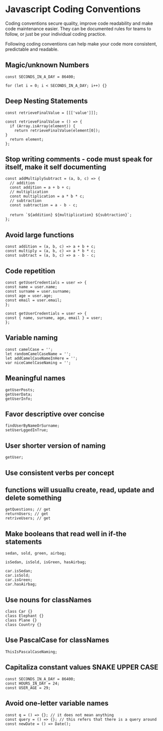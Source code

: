 # Javascript Coding Conventions
Coding conventions secure quality, improve code readability and make code maintenance easier. They can be documented rules for teams to follow, or just be your individual coding practice.

Following coding conventions can help make your code more consistent, predictable and readable.

## Magic/unknown Numbers

```const SECONDS_IN_A_DAY = 86400;```

```for (let i = 0; i < SECONDS_IN_A_DAY; i++) {}```


## Deep Nesting Statements

```const retrieveFinalValue = [[['value']]];```

```const retrieveFinalValue = () => {``` <br/>
```  if (Array.isArray(element)) {```<br/>
```    return retrieveFinalValue(element[0]);```<br/>
  ```}```<br/>
```  return element;```<br/>
```};```

## Stop writing comments - code must speak for itself, make it self documenting

```const addMultiplySubtract = (a, b, c) => {``` <br/>
```  // addition```<br/>
```  const addition = a + b + c;```<br/>
```  // multiplication```<br/>
```  const multiplication = a * b * c;```<br/>
```  // subtraction```<br/>
```  const subtraction = a - b - c;```<br/>
<br/>
```  return `${addition} ${multiplication} ${subtraction}`;```<br/>
```};```<br/>

## Avoid large functions
```const addition = (a, b, c) => a + b + c; ```<br/>
```const multiply = (a, b, c) => a * b * c;```<br/>
```const subtract = (a, b, c) => a - b - c;```<br/>

## Code repetition

```const getUserCredentials = user => {```<br/>
```const name = user.name;```<br/>
```const surname = user.surname;```<br/>
```const age = user.age;```<br/>
```const email = user.email;```<br/>
```};```<br/>

```const getUserCredentials = user => {```<br/>
```const { name, surname, age, email } = user;```<br/>
```};```<br/>

## Variable naming

```const camelCase = '';```<br/>
```let randomCamelCaseName = '';```<br/>
```let addCamelCaseNameInHere = '';```<br/>
```var niceCamelCaseNaming = '';```<br/>

## Meaningful names

```getUserPosts;```<br/>
```getUserData;```<br/>
```getUserInfo;```<br/>

## Favor descriptive over concise

```findUserByNameOrSurname;```<br/>
```setUserLggedInTrue;```<br/>

## User shorter version of naming

```getUser;```<br/>

## Use consistent verbs per concept

## functions will usuallu create, read, update and delete something

```getQuestions; // get```<br/>
```returnUsers; // get```<br/>
```retriveUsers; // get```<br/>

## Make booleans that read well in if-the statements

```sedan, sold, green, airbag;```<br/>

```isSedan, isSold, isGreen, hasAirbag;```<br/>

```car.isSedan;```<br/>
```car.isSold;```<br/>
```car.isGreen;```<br/>
```car.hasAirbag;```<br/>

## Use nouns for classNames

```class Car {}```<br/>
```class Elephant {}```<br/>
```class Plane {}```<br/>
```class Country {}```<br/>

## Use PascalCase for classNames

```ThisIsPascalCaseNaming;```

## Capitaliza constant values SNAKE UPPER CASE

```const SECONDS_IN_A_DAY = 86400;```<br/>
```const HOURS_IN_DAY = 24;```<br/>
```const USER_AGE = 29;```<br/>

## Avoid one-letter variable names

```const q = () => {}; // it does not mean anything```<br/>
```const query = () => {}; // this refers that there is a query around```<br/>
```const newDate = () => Date();```

